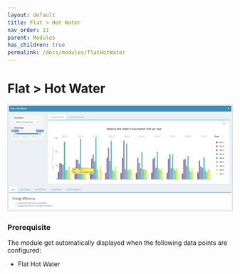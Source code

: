 ```yaml
---
layout: default
title: Flat > Hot Water
nav_order: 11
parent: Modules
has_children: true
permalink: /docs/modules/flatHotWater
---
```


# Flat > Hot Water

<img src="https://raw.githubusercontent.com/hslu-ige-laes/lcm/master/docs/assets/images/flatHotWater_00.PNG" style="border:1px solid lightgrey"/>

### Prerequisite
The module get automatically displayed when the following data points are configured:
- Flat Hot Water